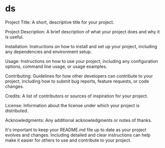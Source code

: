 # ds

Project Title: A short, descriptive title for your project.

Project Description: A brief description of what your project does and why it is useful.

Installation: Instructions on how to install and set up your project, including any dependencies and environment setup.

Usage: Instructions on how to use your project, including any configuration options, command line usage, or usage examples.

Contributing: Guidelines for how other developers can contribute to your project, including how to submit bug reports, feature requests, or code changes.

Credits: A list of contributors or sources of inspiration for your project.

License: Information about the license under which your project is distributed.

Acknowledgments: Any additional acknowledgments or notes of thanks.

It's important to keep your README.md file up to date as your project evolves and changes. Including detailed and clear instructions can help make it easier for others to use and contribute to your project.









